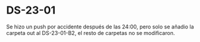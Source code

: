 # DS-23-01
Se hizo un push por accidente después de las 24:00, pero solo se añadio la carpeta out al DS-23-01-B2, el resto de carpetas no se modificaron.
